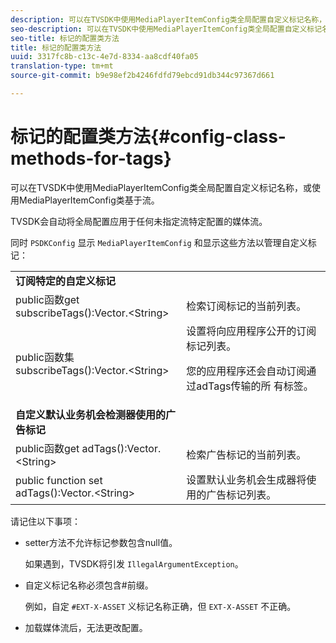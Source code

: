 ```yaml
---
description: 可以在TVSDK中使用MediaPlayerItemConfig类全局配置自定义标记名称，或使用MediaPlayerItemConfig类基于流。
seo-description: 可以在TVSDK中使用MediaPlayerItemConfig类全局配置自定义标记名称，或使用MediaPlayerItemConfig类基于流。
seo-title: 标记的配置类方法
title: 标记的配置类方法
uuid: 3317fc8b-c13c-4e7d-8334-aa8cdf40fa05
translation-type: tm+mt
source-git-commit: b9e98ef2b4246fdfd79ebcd91db344c97367d661

---
```



# 标记的配置类方法{#config-class-methods-for-tags}

可以在TVSDK中使用MediaPlayerItemConfig类全局配置自定义标记名称，或使用MediaPlayerItemConfig类基于流。

TVSDK会自动将全局配置应用于任何未指定流特定配置的媒体流。

同时 `PSDKConfig` 显示 `MediaPlayerItemConfig` 和显示这些方法以管理自定义标记：

<table id="table_B37A6C75270D47BC99258F2884AD6905"> 
 <tbody> 
  <tr> 
   <td colname="1"><b>订阅特定的自定义标记</b> </td> 
   <td colname="3"> </td>
  </tr> 
  <tr> 
   <td colname="col1"><span class="codeph"> public函数get subscribeTags():Vector.&lt;String&gt;</span> </td> 
   <td colname="col2"> 检索订阅标记的当前列表。 </td> 
  </tr> 
  <tr> 
   <td colname="col1"><span class="codeph"> public函数集subscribeTags():Vector.&lt;String&gt;</span> </td> 
   <td colname="col2">设置将向应用程序公开的订阅标记列表。 <p>您的应用程序还会自动订阅通过adTags传输的所 <span class="codeph"> 有标签</span>。 </p> </td> 
  </tr> 
  <tr> 
   <td colname="1"><b>自定义默认业务机会检测器使用的广告标记 </b> </td> 
   <td colname="3"> </td>
  </tr> 
  <tr> 
   <td colname="col1"><span class="codeph"> public函数get adTags():Vector.&lt;String&gt;</span> </td> 
   <td colname="col2"> 检索广告标记的当前列表。 </td> 
  </tr> 
  <tr> 
   <td colname="col1"><span class="codeph"> public function set adTags():Vector.&lt;String&gt;</span> </td> 
   <td colname="col2"> 设置默认业务机会生成器将使用的广告标记列表。 </td> 
  </tr> 
 </tbody> 
</table>

请记住以下事项：

* setter方法不允许标记参数包含null值。

   如果遇到，TVSDK将引发 `IllegalArgumentException`。
* 自定义标记名称必须包含#前缀。

   例如，自定 `#EXT-X-ASSET` 义标记名称正确，但 `EXT-X-ASSET` 不正确。
* 加载媒体流后，无法更改配置。

